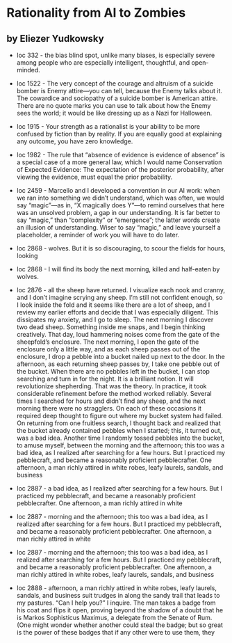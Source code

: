 
#  Rationality from AI to Zombies

## by Eliezer Yudkowsky

 - loc 332 - the bias blind spot, unlike many biases, is especially severe among people who are especially intelligent, thoughtful, and open-minded.

 - loc 1522 - The very concept of the courage and altruism of a suicide bomber is Enemy attire—you can tell, because the Enemy talks about it. The cowardice and sociopathy of a suicide bomber is American attire. There are no quote marks you can use to talk about how the Enemy sees the world; it would be like dressing up as a Nazi for Halloween.

 - loc 1915 - Your strength as a rationalist is your ability to be more confused by fiction than by reality. If you are equally good at explaining any outcome, you have zero knowledge.

 - loc 1982 - The rule that “absence of evidence is evidence of absence” is a special case of a more general law, which I would name Conservation of Expected Evidence: The expectation of the posterior probability, after viewing the evidence, must equal the prior probability.

 - loc 2459 - Marcello and I developed a convention in our AI work: when we ran into something we didn’t understand, which was often, we would say “magic”—as in, “X magically does Y”—to remind ourselves that here was an unsolved problem, a gap in our understanding. It is far better to say “magic,” than “complexity” or “emergence”; the latter words create an illusion of understanding. Wiser to say “magic,” and leave yourself a placeholder, a reminder of work you will have to do later.

 - loc 2868 - wolves. But it is so discouraging, to scour the fields for hours, looking

 - loc 2868 - I will find its body the next morning, killed and half-eaten by wolves.

 - loc 2876 - all the sheep have returned. I visualize each nook and cranny, and I don’t imagine scrying any sheep. I’m still not confident enough, so I look inside the fold and it seems like there are a lot of sheep, and I review my earlier efforts and decide that I was especially diligent. This dissipates my anxiety, and I go to sleep. The next morning I discover two dead sheep. Something inside me snaps, and I begin thinking creatively. That day, loud hammering noises come from the gate of the sheepfold’s enclosure. The next morning, I open the gate of the enclosure only a little way, and as each sheep passes out of the enclosure, I drop a pebble into a bucket nailed up next to the door. In the afternoon, as each returning sheep passes by, I take one pebble out of the bucket. When there are no pebbles left in the bucket, I can stop searching and turn in for the night. It is a brilliant notion. It will revolutionize shepherding. That was the theory. In practice, it took considerable refinement before the method worked reliably. Several times I searched for hours and didn’t find any sheep, and the next morning there were no stragglers. On each of these occasions it required deep thought to figure out where my bucket system had failed. On returning from one fruitless search, I thought back and realized that the bucket already contained pebbles when I started; this, it turned out, was a bad idea. Another time I randomly tossed pebbles into the bucket, to amuse myself, between the morning and the afternoon; this too was a bad idea, as I realized after searching for a few hours. But I practiced my pebblecraft, and became a reasonably proficient pebblecrafter. One afternoon, a man richly attired in white robes, leafy laurels, sandals, and business

 - loc 2887 - a bad idea, as I realized after searching for a few hours. But I practiced my pebblecraft, and became a reasonably proficient pebblecrafter. One afternoon, a man richly attired in white

 - loc 2887 - morning and the afternoon; this too was a bad idea, as I realized after searching for a few hours. But I practiced my pebblecraft, and became a reasonably proficient pebblecrafter. One afternoon, a man richly attired in white

 - loc 2887 - morning and the afternoon; this too was a bad idea, as I realized after searching for a few hours. But I practiced my pebblecraft, and became a reasonably proficient pebblecrafter. One afternoon, a man richly attired in white robes, leafy laurels, sandals, and business

 - loc 2888 - afternoon, a man richly attired in white robes, leafy laurels, sandals, and business suit trudges in along the sandy trail that leads to my pastures. “Can I help you?” I inquire. The man takes a badge from his coat and flips it open, proving beyond the shadow of a doubt that he is Markos Sophisticus Maximus, a delegate from the Senate of Rum. (One might wonder whether another could steal the badge; but so great is the power of these badges that if any other were to use them, they

